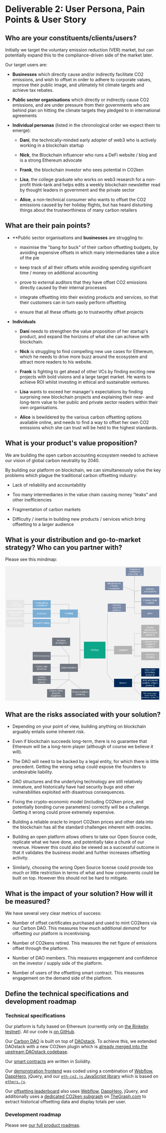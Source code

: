 # Deliverable 2: User Persona, Pain Points & User Story

## Who are your constituents/clients/users?

Initially we target the voluntary emission reduction (VER) market, but
can potentially expand this to the compliance-driven side of the market
later.

Our target users are:

- **Businesses** which directly cause and/or indirectly facilitate CO2
  emissions, and wish to offset in order to adhere to corporate values,
  improve their public image, and ultimately hit climate targets and
  achieve tax rebates.

- **Public sector organisations** which directly or indirectly cause
  CO2 emissions, and are under pressure from their governments who are
  behind plan on hitting the climate targets they pledged to in
  international agreements

- **Individual personas** (listed in the chronological order we expect
  them to emerge):

  - **Dani**, the technically-minded early adopter of web3 who is
    actively working in a blockchain startup

  - **Nick**, the Blockchain influencer who runs a DeFi website / blog
    and is a strong Ethereum advocate

  - **Frank**, the blockchain investor who sees potential in CO2ken

  - **Lisa**, the college graduate who works on web3 research for a
    non-profit think-tank and helps edits a weekly blockchain
    newsletter read by thought leaders in government and the private
    sector

  - **Alice**, a non-technical consumer who wants to offset the CO2
    emissions caused by her holiday flights, but has heard disturbing
    things about the trustworthiness of many carbon retailers

## What are their pain points?

- **Public sector organisations and **businesses** are struggling to:

  - maximise the "bang for buck" of their carbon offsetting budgets,
    by avoiding expensive offsets in which many intermediaries take
    a slice of the pie

  - keep track of all their offsets while avoiding spending
    significant time / money on additional accounting

  - prove to external auditors that they have offset CO2 emissions
    directly caused by their internal processes

  - integrate offsetting into their existing products and services,
    so that their customers can in turn easily perform offsetting

  - ensure that all these offsets go to trustworthy offset projects

- **Individuals**

  - **Dani** needs to strengthen the value proposition of her
    startup's product, and expand the horizons of what she can achieve
    with blockchain.

  - **Nick** is struggling to find compelling new use cases for
    Ethereum, which he needs to drive more buzz around the ecosystem
    and attract more readers to his website.

  - **Frank** is fighting to get ahead of other VCs by finding
    exciting new projects with bold visions and a large target market.
    He wants to achieve ROI whilst investing in ethical and
    sustainable ventures.

  - **Lisa** wants to exceed her manager's expectations by finding
    surprising new blockchain projects and explaining their near- and
    long-term value to her public and private sector readers within
    their own organisations.

  - **Alice** is bewildered by the various carbon offsetting options
    available online, and needs to find a way to offset her own CO2
    emissions which she can trust will be held to the highest
    standards.

## What is your product's value proposition?

We are building the open carbon accounting ecosystem needed to achieve
our vision of global carbon neutrality by 2040.

By building our platform on blockchain, we can simultaneously solve the
key problems which plague the traditional carbon offsetting industry:

- Lack of reliability and accountability

- Too many intermediaries in the value chain causing money "leaks" and
  other inefficiencies

- Fragmentation of carbon markets

- Difficulty / inertia in building new products / services which bring
  offsetting to a larger audience

## What is your distribution and go-to-market strategy? Who can you partner with?

Please see this mindmap:

![](GTM.png)

## What are the risks associated with your solution?

- Depending on your point of view, building anything on blockchain
  arguably entails some inherent risk.

- Even if blockchain succeeds long-term, there is no guarantee that
  Ethereum will be a long-term player (although of course we believe
  it will).

- The DAO will need to be backed by a legal entity, for which there is
  little precedent.  Getting the wrong setup could expose the founders
  to undesirable liability.

- DAO structures and the underlying technology are still relatively
  immature, and historically have had security bugs and other
  vulnerabilities exploited with disastrous consequences.

- Fixing the crypto-economic model (including CO2ken price, and
  potentially bonding curve parameters) correctly will be a challenge.
  Getting it wrong could prove extremely expensive.

- Building a reliable oracle to import CO2ken prices and other data
  into the blockchain has all the standard challenges inherent with
  oracles.

- Building an open platform allows others to take our Open Source
  code, replicate what we have done, and potentially take a chunk of
  our revenue.  However this could also be viewed as a successful
  outcome in that it validates the business model and further
  increases offsetting activity.

- Similarly, choosing the wrong Open Source license could provide too
  much or little restriction in terms of what and how components could
  be built on top.  However this should not be hard to mitigate.

## What is the impact of your solution? How will it be measured?

We have several very clear metrics of success:

- Number of offset certificates purchased and used to mint CO2kens
  via our Carbon DAO.  This measures how much additional *demand*
  for offsetting our platform is incentivising.

- Number of CO2kens retired.  This measures the net figure of emissions
  offset through the platform.

- Number of DAO members.  This measures engagement and confidence on
  the investor / supply side of the platform.

- Number of users of the offsetting smart contract.  This measures
  engagement on the demand side of the platform.

## Define the technical specifications and development roadmap

### Technical specifications

Our platform is fully based on Ethereum (currently only on [the
Rinkeby testnet](https://rinkeby.etherscan.io/)).  All our code is [on
GitHub](https://github.com/CO2ken/).

Our [Carbon DAO](http://dao.co2ken.io/) is built on top of
[DAOstack](https://daostack.io/).  To achieve this, we extended
DAOstack with a new CO2ken plugin which is [already merged into the
upstream DAOstack
codebase](https://github.com/daostack/alchemy/pull/1547).

Our [smart
contracts](https://github.com/CO2ken/CO2ken/tree/master/Contracts) are
written in Solidity.

Our [demonstration frontend](https://www.co2ken.io/) was coded using a
combination of [Webflow](https://webflow.com/),
[DappHero](https://www.dapphero.io/), jQuery, and our [`eth-co2.js`
JavaScript library](https://www.npmjs.com/package/eth-co2) which is
based on [`ethers.js`](https://docs.ethers.io/ethers.js/html/).

Our [offsetting leaderboard](https://www.co2ken.io/leaderboard) also
uses [Webflow](https://webflow.com/),
[DappHero](https://www.dapphero.io/), jQuery, and additionally uses a
[dedicated CO2ken
subgraph](https://thegraph.com/explorer/subgraph/benesjan/co2ken) on
[TheGraph.com](https://thegraph.com/) to extract historical offsetting
data and display totals per user.

### Development roadmap

Please see [our full product roadmap](https://www.notion.so/Product-Roadmap-739a7e599c80400d9a8dcb96f935fe64).

